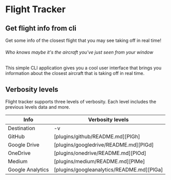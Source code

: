 # Flight Tracker
## Get flight info from cli
Get some info of the closest flight that you may see taking off in real time!
###### _Who knows maybe it's the aircraft you've just seen from your window_

This simple CLI application gives you a cool user interface that brings you information about the closest aircraft that is taking off in real time.

## Verbosity levels

Flight tracker supports three levels of verbosity. Each level includes the previous levels data and more.

| Info | Verbosity levels
| ------ | ------ |
| Destination | -v |
| GitHub | [plugins/github/README.md][PlGh] |
| Google Drive | [plugins/googledrive/README.md][PlGd] |
| OneDrive | [plugins/onedrive/README.md][PlOd] |
| Medium | [plugins/medium/README.md][PlMe] |
| Google Analytics | [plugins/googleanalytics/README.md][PlGa] |
